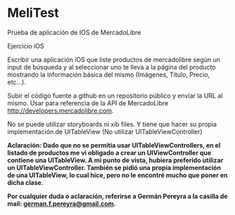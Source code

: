MeliTest
========

Prueba de aplicación de IOS de MercadoLibre


Ejercicio iOS 

Escribir una aplicación iOS que liste productos de mercadolibre según un input de búsqueda y al seleccionar uno te lleva a la página del producto mostrando la información básica del mismo (Imágenes, Título, Precio, etc...).

Subir el código fuente a github en un repositorio público y enviar la URL al mismo. Usar para referencia de la API de MercadoLibre http://developers.mercadolibre.com.

No se puede utilizar storyboards ni xib files. Y tiene que hacer su propia implementación de UITableView (No utilizar UITableViewController)


<strong>Aclaración:
Dado que no se permitía usar UITableViewControllers, en el listado de productos me vi obligado a crear un UIViewController que contiene una UITableView. A mi punto de vista, hubiera preferido utilizar un UITableViewController.
También se pidió una propia implementación de una UITableView, lo cual hice, pero no le encontré mucho que poner en dicha clase.

Por cualquier duda o aclaración, referirse a Germán Pereyra a la casilla de mail: german.f.pereyra@gmail.com.
</strong>
